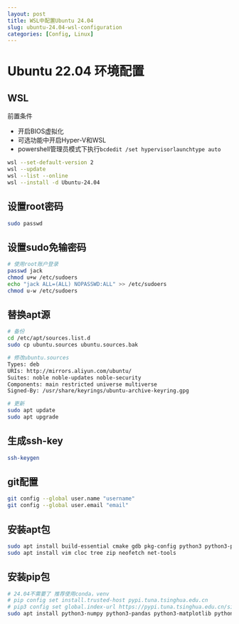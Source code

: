 ```yaml
---
layout: post
title: WSL中配置Ubuntu 24.04
slug: ubuntu-24.04-wsl-configuration
categories: [Config, Linux]
---
```


# Ubuntu 22.04 环境配置

## WSL

前置条件
+ 开启BIOS虚拟化
+ 可选功能中开启Hyper-V和WSL
+ powershell管理员模式下执行`bcdedit /set hypervisorlaunchtype auto`

```bash
wsl --set-default-version 2
wsl --update
wsl --list --online
wsl --install -d Ubuntu-24.04
```

## 设置root密码
```bash
sudo passwd
```

## 设置sudo免输密码
```bash
# 使用root账户登录
passwd jack
chmod u+w /etc/sudoers
echo "jack ALL=(ALL) NOPASSWD:ALL" >> /etc/sudoers
chmod u-w /etc/sudoers
```

## 替换apt源
```bash
# 备份
cd /etc/apt/sources.list.d
sudo cp ubuntu.sources ubuntu.sources.bak

# 修改ubuntu.sources
Types: deb
URIs: http://mirrors.aliyun.com/ubuntu/
Suites: noble noble-updates noble-security
Components: main restricted universe multiverse
Signed-By: /usr/share/keyrings/ubuntu-archive-keyring.gpg

# 更新
sudo apt update
sudo apt upgrade
```

## 生成ssh-key
```bash
ssh-keygen
```

## git配置
```bash
git config --global user.name "username"
git config --global user.email "email"
```

## 安装apt包
```bash
sudo apt install build-essential cmake gdb pkg-config python3 python3-pip
sudo apt install vim cloc tree zip neofetch net-tools
```

## 安装pip包
```bash
# 24.04不需要了 推荐使用conda，venv
# pip config set install.trusted-host pypi.tuna.tsinghua.edu.cn
# pip3 config set global.index-url https://pypi.tuna.tsinghua.edu.cn/simple
sudo apt install python3-numpy python3-pandas python3-matplotlib python3-plotly python3-ipykernel python3-notebook
```
